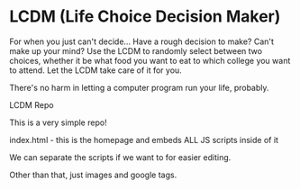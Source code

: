 # LCDM (Life Choice Decision Maker)

</hr>

For when you just can't decide...
Have a rough decision to make? Can't make up your mind? Use the LCDM to randomly select between two choices, whether it be what food you want to eat to which college you want to attend. Let the LCDM take care of it for you.

There's no harm in letting a computer program run your life, probably.

</hr>

LCDM Repo

This is a very simple repo!

index.html - this is the homepage and embeds ALL JS scripts inside of it

We can separate the scripts if we want to for easier editing.

Other than that, just images and google tags.

